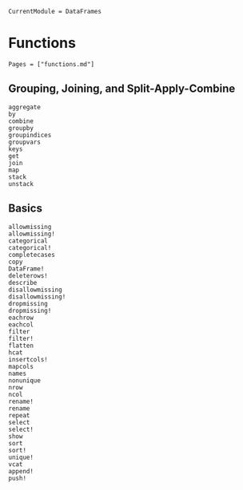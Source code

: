 ```@meta
CurrentModule = DataFrames
```

# Functions

```@index
Pages = ["functions.md"]
```

## Grouping, Joining, and Split-Apply-Combine

```@docs
aggregate
by
combine
groupby
groupindices
groupvars
keys
get
join
map
stack
unstack
```

## Basics

```@docs
allowmissing
allowmissing!
categorical
categorical!
completecases
copy
DataFrame!
deleterows!
describe
disallowmissing
disallowmissing!
dropmissing
dropmissing!
eachrow
eachcol
filter
filter!
flatten
hcat
insertcols!
mapcols
names
nonunique
nrow
ncol
rename!
rename
repeat
select
select!
show
sort
sort!
unique!
vcat
append!
push!
```
